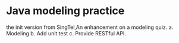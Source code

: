 # Java modeling practice
the init version from SingTel,An enhancement on a modeling quiz.
a. Modeling
b. Add unit test
c. Provide RESTful API.
